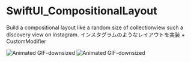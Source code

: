 # SwiftUI_CompositionalLayout
Build a compositional layout like a random size of collectionview such a discovery view on instagram.
インスタグラムのようなレイアウトを実装 + CustomModifier

![Animated GIF-downsized](https://media.giphy.com/media/VUbE2sJi2fZ50vuIC8/giphy.gif)
![Animated GIF-downsized](https://media.giphy.com/media/Z8DzxhtPVtDqpMLBhb/giphy-downsized.gif)

